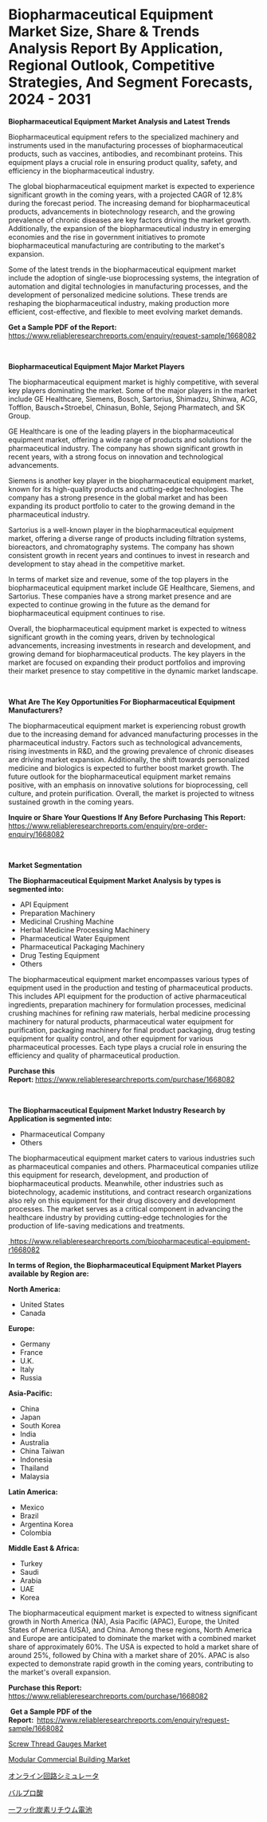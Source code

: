 <p><h1>Biopharmaceutical Equipment Market Size, Share & Trends Analysis Report By Application, Regional Outlook, Competitive Strategies, And Segment Forecasts, 2024 - 2031</h1></p><p><strong>Biopharmaceutical Equipment Market Analysis and Latest Trends</strong></p>
<p><p>Biopharmaceutical equipment refers to the specialized machinery and instruments used in the manufacturing processes of biopharmaceutical products, such as vaccines, antibodies, and recombinant proteins. This equipment plays a crucial role in ensuring product quality, safety, and efficiency in the biopharmaceutical industry.</p><p>The global biopharmaceutical equipment market is expected to experience significant growth in the coming years, with a projected CAGR of 12.8% during the forecast period. The increasing demand for biopharmaceutical products, advancements in biotechnology research, and the growing prevalence of chronic diseases are key factors driving the market growth. Additionally, the expansion of the biopharmaceutical industry in emerging economies and the rise in government initiatives to promote biopharmaceutical manufacturing are contributing to the market's expansion.</p><p>Some of the latest trends in the biopharmaceutical equipment market include the adoption of single-use bioprocessing systems, the integration of automation and digital technologies in manufacturing processes, and the development of personalized medicine solutions. These trends are reshaping the biopharmaceutical industry, making production more efficient, cost-effective, and flexible to meet evolving market demands.</p></p>
<p><strong>Get a Sample PDF of the Report:&nbsp;</strong> <a href="https://www.reliableresearchreports.com/enquiry/request-sample/1668082">https://www.reliableresearchreports.com/enquiry/request-sample/1668082</a></p>
<p>&nbsp;</p>
<p><strong>Biopharmaceutical Equipment Major Market Players</strong></p>
<p><p>The biopharmaceutical equipment market is highly competitive, with several key players dominating the market. Some of the major players in the market include GE Healthcare, Siemens, Bosch, Sartorius, Shimadzu, Shinwa, ACG, Tofflon, Bausch+Stroebel, Chinasun, Bohle, Sejong Pharmatech, and SK Group.</p><p>GE Healthcare is one of the leading players in the biopharmaceutical equipment market, offering a wide range of products and solutions for the pharmaceutical industry. The company has shown significant growth in recent years, with a strong focus on innovation and technological advancements.</p><p>Siemens is another key player in the biopharmaceutical equipment market, known for its high-quality products and cutting-edge technologies. The company has a strong presence in the global market and has been expanding its product portfolio to cater to the growing demand in the pharmaceutical industry.</p><p>Sartorius is a well-known player in the biopharmaceutical equipment market, offering a diverse range of products including filtration systems, bioreactors, and chromatography systems. The company has shown consistent growth in recent years and continues to invest in research and development to stay ahead in the competitive market.</p><p>In terms of market size and revenue, some of the top players in the biopharmaceutical equipment market include GE Healthcare, Siemens, and Sartorius. These companies have a strong market presence and are expected to continue growing in the future as the demand for biopharmaceutical equipment continues to rise.</p><p>Overall, the biopharmaceutical equipment market is expected to witness significant growth in the coming years, driven by technological advancements, increasing investments in research and development, and growing demand for biopharmaceutical products. The key players in the market are focused on expanding their product portfolios and improving their market presence to stay competitive in the dynamic market landscape.</p></p>
<p>&nbsp;</p>
<p><strong>What Are The Key Opportunities For Biopharmaceutical Equipment Manufacturers?</strong></p>
<p><p>The biopharmaceutical equipment market is experiencing robust growth due to the increasing demand for advanced manufacturing processes in the pharmaceutical industry. Factors such as technological advancements, rising investments in R&D, and the growing prevalence of chronic diseases are driving market expansion. Additionally, the shift towards personalized medicine and biologics is expected to further boost market growth. The future outlook for the biopharmaceutical equipment market remains positive, with an emphasis on innovative solutions for bioprocessing, cell culture, and protein purification. Overall, the market is projected to witness sustained growth in the coming years.</p></p>
<p><strong>Inquire or Share Your Questions If Any Before Purchasing This Report:</strong> <a href="https://www.reliableresearchreports.com/enquiry/pre-order-enquiry/1668082">https://www.reliableresearchreports.com/enquiry/pre-order-enquiry/1668082</a></p>
<p>&nbsp;</p>
<p><strong>Market Segmentation</strong></p>
<p><strong>The Biopharmaceutical Equipment Market Analysis by types is segmented into:</strong></p>
<p><ul><li>API Equipment</li><li>Preparation Machinery</li><li>Medicinal Crushing Machine</li><li>Herbal Medicine Processing Machinery</li><li>Pharmaceutical Water Equipment</li><li>Pharmaceutical Packaging Machinery</li><li>Drug Testing Equipment</li><li>Others</li></ul></p>
<p><p>The biopharmaceutical equipment market encompasses various types of equipment used in the production and testing of pharmaceutical products. This includes API equipment for the production of active pharmaceutical ingredients, preparation machinery for formulation processes, medicinal crushing machines for refining raw materials, herbal medicine processing machinery for natural products, pharmaceutical water equipment for purification, packaging machinery for final product packaging, drug testing equipment for quality control, and other equipment for various pharmaceutical processes. Each type plays a crucial role in ensuring the efficiency and quality of pharmaceutical production.</p></p>
<p><strong>Purchase this Report:&nbsp;</strong><a href="https://www.reliableresearchreports.com/purchase/1668082">https://www.reliableresearchreports.com/purchase/1668082</a></p>
<p>&nbsp;</p>
<p><strong>The Biopharmaceutical Equipment Market Industry Research by Application is segmented into:</strong></p>
<p><ul><li>Pharmaceutical Company</li><li>Others</li></ul></p>
<p><p>The biopharmaceutical equipment market caters to various industries such as pharmaceutical companies and others. Pharmaceutical companies utilize this equipment for research, development, and production of biopharmaceutical products. Meanwhile, other industries such as biotechnology, academic institutions, and contract research organizations also rely on this equipment for their drug discovery and development processes. The market serves as a critical component in advancing the healthcare industry by providing cutting-edge technologies for the production of life-saving medications and treatments.</p></p>
<p><a href="https://www.reliableresearchreports.com/biopharmaceutical-equipment-r1668082">&nbsp;https://www.reliableresearchreports.com/biopharmaceutical-equipment-r1668082</a></p>
<p><strong>In terms of Region, the Biopharmaceutical Equipment Market Players available by Region are:</strong></p>
<p>
    <p> <strong> North America: </strong>
        <ul>
            <li>United States</li>
            <li>Canada</li>
        </ul>
        </p> 
    <p> <strong> Europe: </strong>
        <ul>
            <li>Germany</li>
            <li>France</li>
            <li>U.K.</li>
            <li>Italy</li>
            <li>Russia</li>
        </ul>
        </p> 
    <p> <strong> Asia-Pacific: </strong>
        <ul>
            <li>China</li>
            <li>Japan</li>
            <li>South Korea</li>
            <li>India</li>
            <li>Australia</li>
            <li>China Taiwan</li>
            <li>Indonesia</li>
            <li>Thailand</li>
            <li>Malaysia</li>
        </ul>
        </p> 
    <p> <strong> Latin America: </strong>
        <ul>
            <li>Mexico</li>
            <li>Brazil</li>
            <li>Argentina Korea</li>
            <li>Colombia</li>
        </ul>
        </p> 
    <p> <strong> Middle East & Africa: </strong>
        <ul>
            <li>Turkey</li>
            <li>Saudi</li>
            <li>Arabia</li>
            <li>UAE</li>
            <li>Korea</li>
        </ul>
    </p>
    </p>
<p><p>The biopharmaceutical equipment market is expected to witness significant growth in North America (NA), Asia Pacific (APAC), Europe, the United States of America (USA), and China. Among these regions, North America and Europe are anticipated to dominate the market with a combined market share of approximately 60%. The USA is expected to hold a market share of around 25%, followed by China with a market share of 20%. APAC is also expected to demonstrate rapid growth in the coming years, contributing to the market's overall expansion.</p></p>
<p><strong>Purchase this Report: </strong><a href="https://www.reliableresearchreports.com/purchase/1668082">https://www.reliableresearchreports.com/purchase/1668082</a></p>
<p>&nbsp;<strong>Get a Sample PDF of the Report:&nbsp;&nbsp;</strong><a href="https://www.reliableresearchreports.com/enquiry/request-sample/1668082">https://www.reliableresearchreports.com/enquiry/request-sample/1668082</a></p>
<p><strong></strong></p>
<p><p><a href="https://www.linkedin.com/pulse/screw-thread-gauges-market-insights-cagr-trends-growth-strategies-cxhce">Screw Thread Gauges Market</a></p><p><a href="https://www.linkedin.com/pulse/modular-commercial-buildingnbspmarket-focuses-market-share-3qa4f">Modular Commercial Building Market</a></p><p><a href="https://github.com/RudySimonis2023/Market-Research-Report-List-1/blob/main/839686453480.md">オンライン回路シミュレータ</a></p><p><a href="https://github.com/mm14022023/Market-Research-Report-List-1/blob/main/357725453479.md">バルプロ酸</a></p><p><a href="https://medium.com/@bl2501989/%E3%83%AA%E3%83%81%E3%82%A6%E3%83%A0%E3%82%AB%E3%83%BC%E3%83%9C%E3%83%B3%E4%B8%80%E3%83%95%E3%83%83%E5%8C%96%E7%89%A9%E9%9B%BB%E6%B1%A0%E5%B8%82%E5%A0%B4%E3%81%AF-%E5%B8%82%E5%A0%B4%E3%82%B7%E3%82%A7%E3%82%A2-%E5%B8%82%E5%A0%B4%E3%83%88%E3%83%AC%E3%83%B3%E3%83%89-%E5%B8%82%E5%A0%B4%E6%88%90%E9%95%B7%E3%81%AB%E9%96%A2%E3%81%99%E3%82%8B%E6%83%85%E5%A0%B1%E3%82%92%E6%8F%90%E4%BE%9B%E3%81%97%E3%81%A6%E3%81%84%E3%81%BE%E3%81%99-cc001183b524">一フッ化炭素リチウム電池</a></p></p>